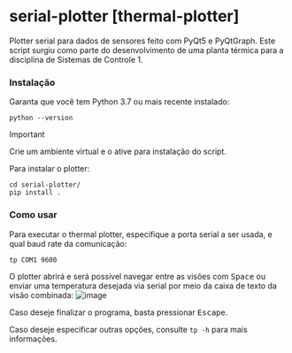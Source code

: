 # serial-plotter [thermal-plotter]

Plotter serial para dados de sensores feito com PyQt5 e PyQtGraph. Este script surgiu como parte do desenvolvimento de
uma planta térmica para a disciplina de Sistemas de Controle 1.

### Instalação

Garanta que você tem Python 3.7 ou mais recente instalado:

```shell
python --version
```

> [!IMPORTANT]
> Crie um ambiente virtual e o ative para instalação do script.

Para instalar o plotter:

```shell
cd serial-plotter/
pip install .
```

### Como usar

Para executar o thermal plotter, especifique a porta serial a ser usada, e qual baud rate da comunicação:

```shell
tp COM1 9600
```

O plotter abrirá e será possível navegar entre as visões com <kbd>Space</kbd> ou enviar uma temperatura desejada via
serial por meio da caixa de texto da visão combinada:
![image](https://github.com/user-attachments/assets/e177f56e-ef5b-4719-9aef-7c76a029f24e)


Caso deseje finalizar o programa, basta pressionar <kbd>Escape</kbd>.

Caso deseje especificar outras opções, consulte `tp -h` para mais informações.
